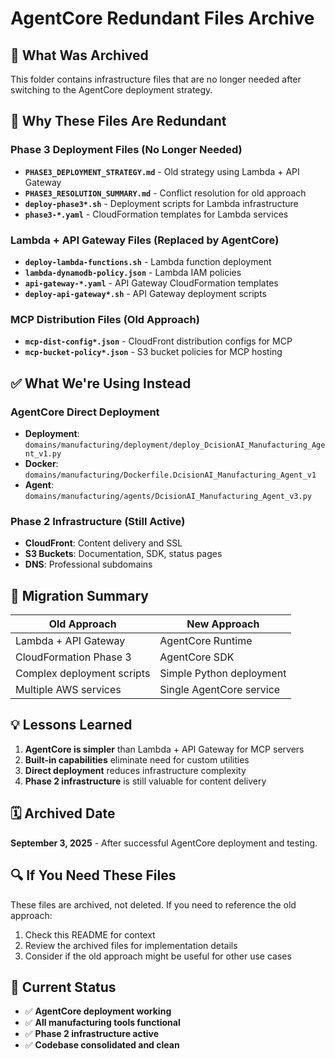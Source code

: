 # AgentCore Redundant Files Archive

## 📁 What Was Archived

This folder contains infrastructure files that are no longer needed after switching to the AgentCore deployment strategy.

## 🚫 Why These Files Are Redundant

### **Phase 3 Deployment Files (No Longer Needed)**
- **`PHASE3_DEPLOYMENT_STRATEGY.md`** - Old strategy using Lambda + API Gateway
- **`PHASE3_RESOLUTION_SUMMARY.md`** - Conflict resolution for old approach
- **`deploy-phase3*.sh`** - Deployment scripts for Lambda infrastructure
- **`phase3-*.yaml`** - CloudFormation templates for Lambda services

### **Lambda + API Gateway Files (Replaced by AgentCore)**
- **`deploy-lambda-functions.sh`** - Lambda function deployment
- **`lambda-dynamodb-policy.json`** - Lambda IAM policies
- **`api-gateway-*.yaml`** - API Gateway CloudFormation templates
- **`deploy-api-gateway*.sh`** - API Gateway deployment scripts

### **MCP Distribution Files (Old Approach)**
- **`mcp-dist-config*.json`** - CloudFront distribution configs for MCP
- **`mcp-bucket-policy*.json`** - S3 bucket policies for MCP hosting

## ✅ What We're Using Instead

### **AgentCore Direct Deployment**
- **Deployment**: `domains/manufacturing/deployment/deploy_DcisionAI_Manufacturing_Agent_v1.py`
- **Docker**: `domains/manufacturing/Dockerfile.DcisionAI_Manufacturing_Agent_v1`
- **Agent**: `domains/manufacturing/agents/DcisionAI_Manufacturing_Agent_v3.py`

### **Phase 2 Infrastructure (Still Active)**
- **CloudFront**: Content delivery and SSL
- **S3 Buckets**: Documentation, SDK, status pages
- **DNS**: Professional subdomains

## 🔄 Migration Summary

| **Old Approach** | **New Approach** |
|------------------|------------------|
| Lambda + API Gateway | AgentCore Runtime |
| CloudFormation Phase 3 | AgentCore SDK |
| Complex deployment scripts | Simple Python deployment |
| Multiple AWS services | Single AgentCore service |

## 💡 Lessons Learned

1. **AgentCore is simpler** than Lambda + API Gateway for MCP servers
2. **Built-in capabilities** eliminate need for custom utilities
3. **Direct deployment** reduces infrastructure complexity
4. **Phase 2 infrastructure** is still valuable for content delivery

## 🗓️ Archived Date

**September 3, 2025** - After successful AgentCore deployment and testing.

## 🔍 If You Need These Files

These files are archived, not deleted. If you need to reference the old approach:
1. Check this README for context
2. Review the archived files for implementation details
3. Consider if the old approach might be useful for other use cases

## 🚀 Current Status

- ✅ **AgentCore deployment working**
- ✅ **All manufacturing tools functional**
- ✅ **Phase 2 infrastructure active**
- ✅ **Codebase consolidated and clean**
